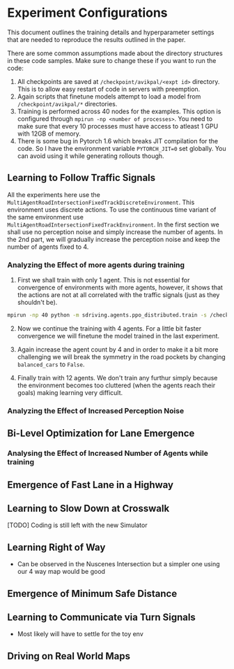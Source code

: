# Experiment Configurations

This document outlines the training details and hyperparameter settings that are needed to reproduce the results outlined in the paper.

There are some common assumptions made about the directory structures in these code samples. Make sure to change these if you want to run the code:
1. All checkpoints are saved at `/checkpoint/avikpal/<expt id>` directory. This is to allow easy restart of code in servers with preemption.
2. Again scripts that finetune models attempt to load a model from `/checkpoint/avikpal/*` directories.
3. Training is performed across 40 nodes for the examples. This option is configured through `mpirun -np <number of processes>`. You need to make sure that every 10 processes must have access to atleast 1 GPU with 12GB of memory.
4. There is some bug in Pytorch 1.6 which breaks JIT compilation for the code. So I have the environment variable `PYTORCH_JIT=0` set globally. You can avoid using it while generating rollouts though.

## Learning to Follow Traffic Signals

All the experiments here use the `MultiAgentRoadIntersectionFixedTrackDiscreteEnvironment`. This environment uses discrete actions. To use the continuous time variant of the same environment use `MultiAgentRoadIntersectionFixedTrackEnvironment`. In the first section we shall use no perception noise and simply increase the number of agents. In the 2nd part, we will gradually increase the perception noise and keep the number of agents fixed to 4.

### Analyzing the Effect of more agents during training

1. First we shall train with only 1 agent. This is not essential for convergence of environments with more agents, however, it shows that the actions are not at all correlated with the traffic signals (just as they shouldn't be).

```bash
mpirun -np 40 python -m sdriving.agents.ppo_distributed.train -s /checkpoint/avikpal/962782 --env MultiAgentRoadIntersectionFixedTrackDiscreteEnvironment --eid ckpt -se 32000 -e 10000 --pi-lr 1e-3 --vf-lr 1e-3 --seed 30860 --entropy-coeff 0.1 --target-kl 0.2 -ti 20 -wid 962782 --ac-kwargs "{\"hidden_sizes\": [256, 256], \"history_len\": 5, \"permutation_invariant\": true}" --env-kwargs "{\"horizon\": 200, \"nagents\": 1, \"lidar_noise\": 0.0, \"history_len\": 5, \"timesteps\": 10, \"npoints\": 100, \"turns\": false, \"learn_right_of_way\": false, \"default_color\": true, \"balance_cars\": true}"
```

2. Now we continue the training with 4 agents. For a little bit faster convergence we will finetune the model trained in the last experiment.

3. Again increase the agent count by 4 and in order to make it a bit more challenging we will break the symmetry in the road pockets by changing `balanced_cars` to `False`.
   
4. Finally train with 12 agents. We don't train any furthur simply because the environment becomes too cluttered (when the agents reach their goals) making learning very difficult.

### Analyzing the Effect of Increased Perception Noise


## Bi-Level Optimization for Lane Emergence

### Analysing the Effect of Increased Number of Agents while training


## Emergence of Fast Lane in a Highway


## Learning to Slow Down at Crosswalk

[TODO] Coding is still left with the new Simulator


## Learning Right of Way

* Can be observed in the Nuscenes Intersection but a simpler one using our 4 way map would be good


## Emergence of Minimum Safe Distance


## Learning to Communicate via Turn Signals

* Most likely will have to settle for the toy env


## Driving on Real World Maps